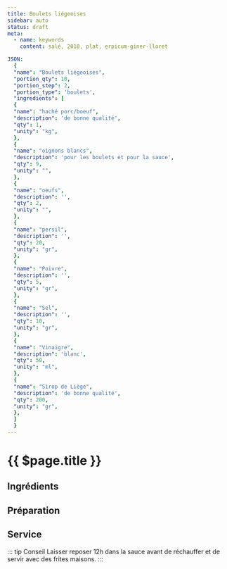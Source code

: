 ```yaml
---
title: Boulets liégeoises
sidebar: auto
status: draft
meta:
  - name: keywords
    content: salé, 2010, plat, erpicum-giner-lloret

JSON:
  {
  "name": "Boulets liégeoises",
  "portion_qty": 10,
  "portion_step": 2,
  "portion_type": 'boulets',
  "ingredients": [
  {
  "name": "haché porc/boeuf",
  "description": 'de bonne qualité',
  "qty": 1,
  "unity": "kg",
  },
  {
  "name": "oignons blancs",
  "description": 'pour les boulets et pour la sauce',
  "qty": 9,
  "unity": "",
  },
  {
  "name": "oeufs",
  "description": '',
  "qty": 2,
  "unity": "",
  },
  {
  "name": "persil",
  "description": '',
  "qty": 20,
  "unity": "gr",
  },
  {
  "name": "Poivre",
  "description": '',
  "qty": 5,
  "unity": "gr",
  },
  {
  "name": "Sel",
  "description": '',
  "qty": 10,
  "unity": "gr",
  },
  {
  "name": "Vinaigre",
  "description": 'blanc',
  "qty": 50,
  "unity": "ml",
  },
  {
  "name": "Sirop de Liège",
  "description": 'de bonne qualité',
  "qty": 200,
  "unity": "gr",
  },
  ]
  }
---
```


# {{ $page.title }}

## Ingrédients

<recipePortion :recette="$page.frontmatter.JSON" />

## Préparation


## Service

::: tip Conseil
Laisser reposer 12h dans la sauce avant de réchauffer et de servir avec des frites maisons.
:::
